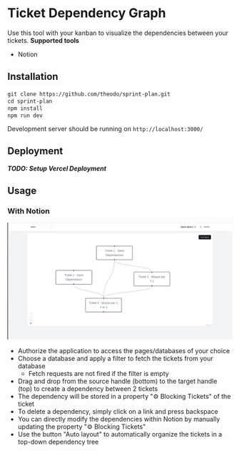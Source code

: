 # Ticket Dependency Graph

Use this tool with your kanban to visualize the dependencies between your tickets.
**Supported tools**

- Notion

## Installation

```
git clone https://github.com/theodo/sprint-plan.git
cd sprint-plan
npm install
npm run dev
```

Development server should be running on `http://localhost:3000/`

## Deployment

***TODO: Setup Vercel Deployment***

## Usage

### With Notion
![Screenshot of Notion Dependence Graph](doc-assets/notion-interface.png)

- Authorize the application to access the pages/databases of your choice
- Choose a database and apply a filter to fetch the tickets from your database
    - Fetch requests are not fired if the filter is empty
- Drag and drop from the source handle (bottom) to the target handle (top) to create a dependency between 2 tickets
- The dependency will be stored in a property "⚙️ Blocking Tickets" of the ticket
- To delete a dependency, simply click on a link and press backspace
- You can directly modify the dependencies within Notion by manually updating the property "⚙️ Blocking Tickets"
- Use the button "Auto layout" to automatically organize the tickets in a top-down dependency tree

